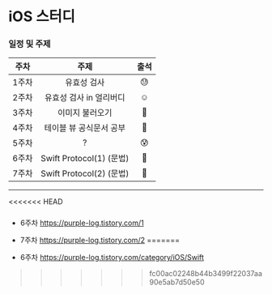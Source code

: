 # iOS 스터디

### 일정 및 주제

| 주차  |           주제           | 출석 |
| :---: | :----------------------: | :--: |
| 1주차 |       유효성 검사        |  😓   |
| 2주차 | 유효성 검사 in 얼리버디  |  ☺️   |
| 3주차 |     이미지 불러오기      |  🤗   |
| 4주차 | 테이블 뷰 공식문서 공부  |  🤔   |
| 5주차 |            ?             |  😰   |
| 6주차 | Swift Protocol(1) (문법) |  🥴   |
| 7주차 | Swift Protocol(2) (문법) |  🥴   |

------
<<<<<<< HEAD
### 

* 6주차  https://purple-log.tistory.com/1
* 7주차  https://purple-log.tistory.com/2
=======

* 6주차  https://purple-log.tistory.com/category/iOS/Swift
>>>>>>> fc00ac02248b44b3499f22037aa90e5ab7d50e50
